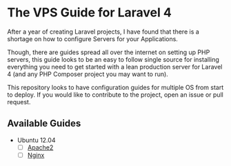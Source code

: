 # The VPS Guide for Laravel 4

After a year of creating Laravel projects, I have found that there is a shortage on how to configure Servers for your Applications.

Though, there are guides spread all over the internet on setting up PHP servers, this guide looks to be an easy to follow single source for installing everything you need to get started with a lean production server for Laravel 4 (and any PHP Composer project you may want to run).

This repository looks to have configuration guides for multiple OS from start to deploy. If you would like to contribute to the project, open an issue or pull request.

## Available Guides

-	Ubuntu 12.04
	- [ ] [Apache2](ubuntu/apache.md)
	- [ ] [Nginx](ubuntu/nginx.md)
